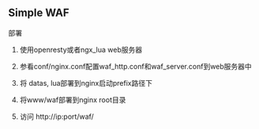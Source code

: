 ## Simple WAF ##

部署

1. 使用openresty或者ngx_lua web服务器

2. 参看conf/nginx.conf配置waf_http.conf和waf_server.conf到web服务器中

3. 将 datas, lua部署到nginx启动prefix路径下

4. 将www/waf部署到nginx root目录

5. 访问 http://ip:port/waf/
